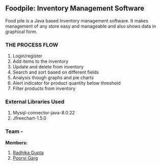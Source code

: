 ## Foodpile: Inventory Management Software
Food pile is a Java based Inventory management software. It makes management of any store easy and manageable and also shows data in graphical form.


### THE PROCESS FLOW
1. Login/register
2. Add items to the inventory
3. Update and delete from inventory
4. Search and sort based on different fields
5. Analysis though graphs and pie charts
6. Alert indicator for product quantity below threshold
7. Filter products from inventory

### External Libraries Used
1. Mysql-connector-java-8.0.22
2. Jfreechart-1.5.0
 


### Team -
**Members:**<br />
1. [Radhika Gupta](https://github.com/radhika2312)
2. [Poorvi Garg](https://github.com/POORVI111)
